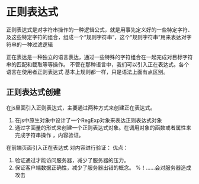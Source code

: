 # 正则表达式
正则表达式是对字符串操作的一种逻辑公式，就是用事先定义好的一些特定字符、及这些特定字符的组合，组成一个“规则字符串”，这个“规则字符串”用来表达对字符串的一种过滤逻辑

正在表达是一种独立的语言表达，通过一些特殊的字符组合在一起完成对目标字符串的匹配和截取等等操作。
不管在那种语言中，我们可以引入正在表达式。各个语言在使用者正则表达式 基本上规则都一样，只是语法上面有点区别。

## 正则表达式创建
在js里面引入正则表达式，主要通过两种方式来创建正在表达式。
1. 在js中原生对象中设计了一个RegExp对象来表达正则表达式对象
2. 通过字面量的形式来创建一个正则表达式对象。在调用对象的函数或者属性来完成字符串操作 ，内容验证。

在前端页面引入正在表达式 对内容进行验证：
优点：
1. 验证通过才能访问服务器，减少了服务器的压力。
2. 保证客户端数据正确性，减少了服务器出错的概念。 %！……会对服务器造成攻击
